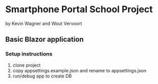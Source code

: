# Smartphone Portal School Project

by Kevin Wagner and Wout Vervoort

## Basic Blazor application

### Setup instructions

1. clone project
2. copy appsettings.example.json and rename to appsettings.json
3. run/debug app to create DB
